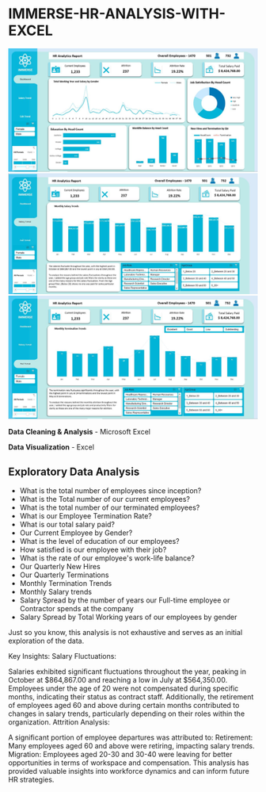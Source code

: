 # IMMERSE-HR-ANALYSIS-WITH-EXCEL


![image](https://github.com/calfav/IMMERSE-HR-ANALYSIS-WITH-EXCEL/blob/main/Dashboard.png)
![image](https://github.com/calfav/IMMERSE-HR-ANALYSIS-WITH-EXCEL/blob/main/Salary%20Trends.png)
![image](https://github.com/calfav/IMMERSE-HR-ANALYSIS-WITH-EXCEL/blob/main/Attrition.png)




**Data Cleaning & Analysis** - Microsoft Excel

**Data Visualization** - Excel

## Exploratory Data Analysis

-  What is the total number of employees since inception?
-  What is the Total number of our current employees?
-  What is the total number of our terminated employees?
-  What is our Employee Termination Rate?
-  What is our total salary paid?
-  Our Current Employee by Gender?
-  What is the level of education of our employees?
-  How satisfied is our employee with their job?
-  What is the rate of our employee's work-life balance?
-  Our Quarterly New Hires
-  Our Quarterly Terminations
-  Monthly Termination Trends
-  Monthly Salary trends
-  Salary Spread by the number of years our Full-time employee or Contractor spends at the company
-  Salary Spread by Total Working  years of our employees by gender


Just so you know, this analysis is not exhaustive and serves as an initial exploration of the data.

Key Insights:
Salary Fluctuations:

Salaries exhibited significant fluctuations throughout the year, peaking in October at $864,867.00 and reaching a low in July at $564,350.00.
Employees under the age of 20 were not compensated during specific months, indicating their status as contract staff.
Additionally, the retirement of employees aged 60 and above during certain months contributed to changes in salary trends, particularly depending on their roles within the organization.
Attrition Analysis:

A significant portion of employee departures was attributed to:
Retirement: Many employees aged 60 and above were retiring, impacting salary trends.
Migration: Employees aged 20-30 and 30-40 were leaving for better opportunities in terms of workspace and compensation.
This analysis has provided valuable insights into workforce dynamics and can inform future HR strategies.



